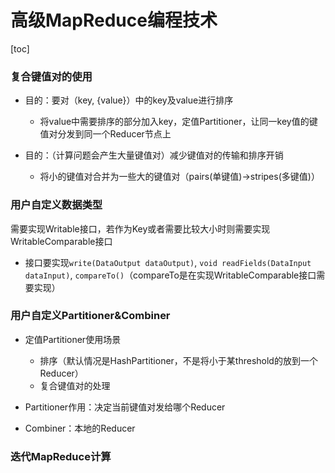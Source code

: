 # 高级MapReduce编程技术

[toc]

### 复合键值对的使用

+ 目的：要对（key, {value}）中的key及value进行排序
  + 将value中需要排序的部分加入key，定值Partitioner，让同一key值的键值对分发到同一个Reducer节点上

+ 目的：（计算问题会产生大量键值对）减少键值对的传输和排序开销
  + 将小的键值对合并为一些大的键值对（pairs(单键值)->stripes(多键值)）



### 用户自定义数据类型

需要实现Writable接口，若作为Key或者需要比较大小时则需要实现WritableComparable接口
+ 接口要实现`write(DataOutput dataOutput)`, `void readFields(DataInput dataInput)`, `compareTo()`（compareTo是在实现WritableComparable接口需要实现）



### 用户自定义Partitioner&Combiner

+ 定值Partitioner使用场景
  + 排序（默认情况是HashPartitioner，不是将小于某threshold的放到一个Reducer）
  + 复合键值对的处理
+ Partitioner作用：决定当前键值对发给哪个Reducer

+ Combiner：本地的Reducer



### 迭代MapReduce计算